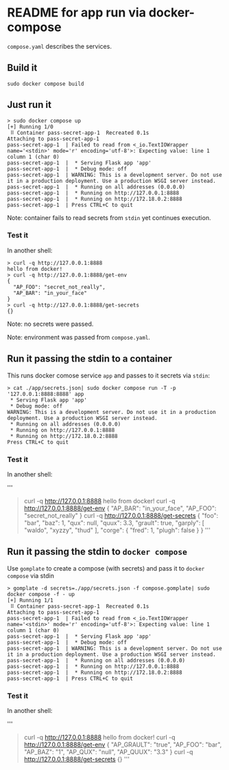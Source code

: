 # README for app run via docker-compose

`compose.yaml` describes the services.

## Build it

```
sudo docker compose build
```

## Just run it

```
> sudo docker compose up
[+] Running 1/0
 ⠿ Container pass-secret-app-1  Recreated 0.1s
Attaching to pass-secret-app-1
pass-secret-app-1  | Failed to read from <_io.TextIOWrapper name='<stdin>' mode='r' encoding='utf-8'>: Expecting value: line 1 column 1 (char 0)
pass-secret-app-1  |  * Serving Flask app 'app'
pass-secret-app-1  |  * Debug mode: off
pass-secret-app-1  | WARNING: This is a development server. Do not use it in a production deployment. Use a production WSGI server instead.
pass-secret-app-1  |  * Running on all addresses (0.0.0.0)
pass-secret-app-1  |  * Running on http://127.0.0.1:8888
pass-secret-app-1  |  * Running on http://172.18.0.2:8888
pass-secret-app-1  | Press CTRL+C to quit
```

Note: container fails to read secrets from `stdin` yet continues execution.

### Test it

In another shell:

```
> curl -q http://127.0.0.1:8888
hello from docker!
> curl -q http://127.0.0.1:8888/get-env
{
  "AP_FOO": "secret_not_really",
  "AP_BAR": "in_your_face"
}
> curl -q http://127.0.0.1:8888/get-secrets
{}
```

Note: no secrets were passed.

Note: environment was passed from `compose.yaml`.

## Run it passing the stdin to a container

This runs docker comose service `app` and passes to it secrets via `stdin`:

```
> cat ./app/secrets.json| sudo docker compose run -T -p '127.0.0.1:8888:8888' app
 * Serving Flask app 'app'
 * Debug mode: off
WARNING: This is a development server. Do not use it in a production deployment. Use a production WSGI server instead.
 * Running on all addresses (0.0.0.0)
 * Running on http://127.0.0.1:8888
 * Running on http://172.18.0.2:8888
Press CTRL+C to quit
```
### Test it

In another shell:

'''
> curl -q http://127.0.0.1:8888
hello from docker!
> curl -q http://127.0.0.1:8888/get-env
{
  "AP_BAR": "in_your_face",
  "AP_FOO": "secret_not_really"
}
> curl -q http://127.0.0.1:8888/get-secrets
{
  "foo": "bar",
  "baz": 1,
  "qux": null,
  "quux": 3.3,
  "grault": true,
  "garply": [
    "waldo",
    "xyzzy",
    "thud"
  ],
  "corge": {
    "fred": 1,
    "plugh": false
  }
}
'''

## Run it passing the stdin to `docker compose`

Use `gomplate` to create a compose (with secrets) and pass it to
`docker compose` via stdin

```
> gomplate -d secrets=./app/secrets.json -f compose.gomplate| sudo docker compose -f - up
[+] Running 1/1
 ⠿ Container pass-secret-app-1  Recreated 0.1s
Attaching to pass-secret-app-1
pass-secret-app-1  | Failed to read from <_io.TextIOWrapper name='<stdin>' mode='r' encoding='utf-8'>: Expecting value: line 1 column 1 (char 0)
pass-secret-app-1  |  * Serving Flask app 'app'
pass-secret-app-1  |  * Debug mode: off
pass-secret-app-1  | WARNING: This is a development server. Do not use it in a production deployment. Use a production WSGI server instead.
pass-secret-app-1  |  * Running on all addresses (0.0.0.0)
pass-secret-app-1  |  * Running on http://127.0.0.1:8888
pass-secret-app-1  |  * Running on http://172.18.0.2:8888
pass-secret-app-1  | Press CTRL+C to quit
```

### Test it

In another shell:

'''
> curl -q http://127.0.0.1:8888
hello from docker!
> curl -q http://127.0.0.1:8888/get-env
{
  "AP_GRAULT": "true",
  "AP_FOO": "bar",
  "AP_BAZ": "1",
  "AP_QUX": "null",
  "AP_QUUX": "3.3"
}
> curl -q http://127.0.0.1:8888/get-secrets
{}
'''
